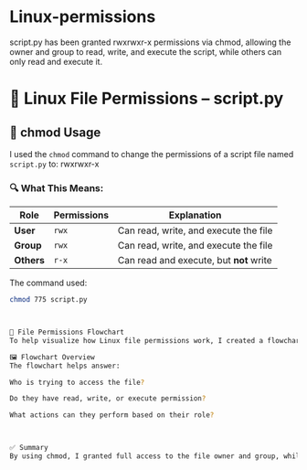 # Linux-permissions
script.py has been granted rwxrwxr-x permissions via chmod, allowing the owner and group to read, write, and execute the script, while others can only read and execute it.






# 📜 Linux File Permissions – script.py

## 🔧 chmod Usage

I used the `chmod` command to change the permissions of a script file named `script.py` to: rwxrwxr-x



### 🔍 What This Means:
| Role      | Permissions | Explanation                                 |
|-----------|-------------|---------------------------------------------|
| **User**  | `rwx`        | Can read, write, and execute the file       |
| **Group** | `rwx`        | Can read, write, and execute the file       |
| **Others**| `r-x`        | Can read and execute, but **not** write     |

The command used:
```bash
chmod 775 script.py



🧩 File Permissions Flowchart
To help visualize how Linux file permissions work, I created a flowchart showing the decision-making process behind read, write, and execute permissions for the user, group, and others.

🖼️ Flowchart Overview
The flowchart helps answer:

Who is trying to access the file?

Do they have read, write, or execute permission?

What actions can they perform based on their role?



✅ Summary
By using chmod, I granted full access to the file owner and group, while giving limited access to others. The accompanying flowchart explains Linux file permissions in a clear, visual way.
